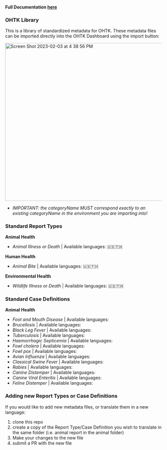 #### Full Documentation [here](https://onehealthtoolkit.github.io/ohtk-docs/)

### OHTK Library
This is a library of standardized metadata for OHTK. These metadata files can be imported directly into the OHTK Dashboard using the import button:

<img width="507" alt="Screen Shot 2023-02-03 at 4 38 56 PM" src="https://user-images.githubusercontent.com/1671334/216566480-8a227061-113c-44c6-902f-42ecf5f71029.png">

* *IMPORTANT: the categoryName MUST correspond exactly to an existing categoryName in the environment you are importing into!*

### Standard Report Types
**Animal Health**
 - *Animal Illness or Death* | Available languages: 🇺🇸🇹🇭

**Human Health**
 - *Animal Bite* | Available languages: 🇺🇸🇹🇭
 
**Environmental Health**
 - *Wildlife Illness or Death* | Available languages: 🇺🇸🇹🇭

### Standard Case Definitions
**Animal Health**
 - *Foot and Mouth Disease* | Available languages: 
 - *Brucellosis* | Available languages:
 - *Black Leg Fever* | Available languages:
 - *Tuberculosis* | Available languages:
 - *Haemorrhagic Septicemia* | Available languages:
 - *Fowl cholera* | Available languages:
 - *Fowl pox* | Available languages:
 - *Avian Influenza* | Available languages:
 - *Classical Swine Fever* | Available languages:
 - *Rabies* | Available languages:
 - *Canine Distemper* | Available languages:
 - *Canine Viral Enteritis* | Available languages:
 - *Feline Distemper* | Available languages:
 
 ### Adding new Report Types or Case Definitions
If you would like to add new metadata files, or translate them in a new language:
1. clone this repo
2. create a copy of the Report Type/Case Definition you wish to translate in the same folder (i.e. animal report in the animal folder)
3. Make your changes to the new file
4. submit a PR with the new file

